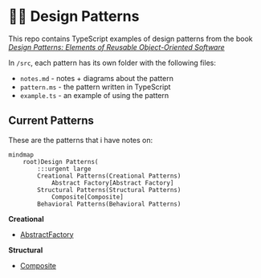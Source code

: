 # 👷‍♀️ Design Patterns

This repo contains TypeScript examples of design patterns from the book <i>[Design Patterns: Elements of Reusable Object-Oriented Software](https://www.oreilly.com/library/view/design-patterns-elements/0201633612/)</i>

In `/src`, each pattern has its own folder with the following files:

- `notes.md` - notes + diagrams about the pattern
- `pattern.ms` - the pattern written in TypeScript
- `example.ts` - an example of using the pattern

## Current Patterns

These are the patterns that i have notes on:

```mermaid
mindmap
	root)Design Patterns(
		:::urgent large
		Creational Patterns(Creational Patterns)
			Abstract Factory[Abstract Factory]
		Structural Patterns(Structural Patterns)
			Composite[Composite]
		Behavioral Patterns(Behavioral Patterns)
```

**Creational**

- [AbstractFactory](https://github.com/katebrune/design-patterns/blob/main/src/abstract-factory/notes.md)

**Structural**

- [Composite](https://github.com/katebrune/design-patterns/blob/main/src/composite/notes.md)
